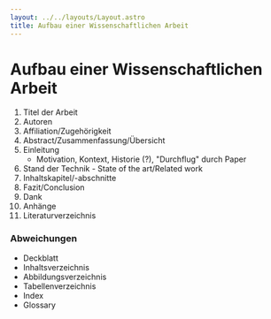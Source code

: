 ```yaml
---
layout: ../../layouts/Layout.astro
title: Aufbau einer Wissenschaftlichen Arbeit 
---
```

# Aufbau einer Wissenschaftlichen Arbeit
1. Titel der Arbeit
2. Autoren
3. Affiliation/Zugehörigkeit
4. Abstract/Zusammenfassung/Übersicht
5. Einleitung
	- Motivation, Kontext, Historie (?), "Durchflug" durch Paper
6. Stand der Technik - State of the art/Related work
7. Inhaltskapitel/-abschnitte
8. Fazit/Conclusion
9. Dank
10. Anhänge
11. Literaturverzeichnis

### Abweichungen
- Deckblatt
- Inhaltsverzeichnis
- Abbildungsverzeichnis
- Tabellenverzeichnis
- Index
- Glossary

